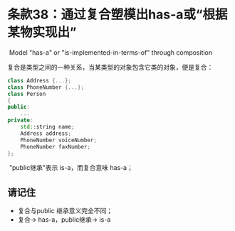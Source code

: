 # 条款38：通过复合塑模出has-a或“根据某物实现出”

​		Model "has-a" or "is-implemented-in-terms-of" through composition

​	复合是类型之间的一种关系，当某类型的对象包含它类的对象，便是复合：

````c++
class Address {...};
class PhoneNumber {...};
class Person
{
public:
	...
private:
	std::string name;
    Address address;
    PhoneNumber voiceNumber;
    PhoneNumber faxNumber;
};
````

​	"public继承"表示 is-a，而复合意味 has-a；



## 请记住

- 复合与public 继承意义完全不同；
- 复合-> has-a，public继承-> is-a